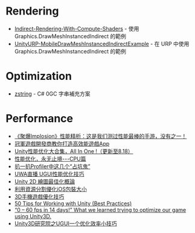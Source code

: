 # Rendering
* [Indirect-Rendering-With-Compute-Shaders](https://github.com/ellioman/Indirect-Rendering-With-Compute-Shaders) - 使用 Graphics.DrawMeshInstancedIndirect 的範例
* [UnityURP-MobileDrawMeshInstancedIndirectExample](https://github.com/ColinLeung-NiloCat/UnityURP-MobileDrawMeshInstancedIndirectExample) - 在 URP 中使用 Graphics.DrawMeshInstancedIndirect 的範例

# Optimization
* [zstring](https://github.com/871041532/zstring) - C# 0GC 字串補充方案

# Performance
* [《聚爆Implosion》性能精析：这是我们测过性能最棒的手游，没有之一！](http://mp.weixin.qq.com/s?__biz=MzI3MzA2MzE5Nw==&mid=2668904478&idx=1&sn=b7d7553f7c0c8bb76722b37d877c891e&chksm=f1c9ec6cc6be657a91ba67fb3b405030e31a628ce4d809e34d53070f0dc02ed3689be57e76bc&mpshare=1&scene=1&srcid=1020WuDPbpK6X5nSrgc3TVZj&from=singlemessage&isappinstalled=0#wechat_redirect)
* [冠軍遊戲開發商教你打造高效能遊戲App](http://www.ithome.com.tw/news/92171)
* [Unity性能优化大合集，All In One !（更新至8.18）](https://blog.uwa4d.com/archives/allinone.html)
* [性能优化，永无止境---CPU篇](https://blog.uwa4d.com/archives/optimzation_cpu.html)
* [扒一扒Profiler中这几个“占坑鬼”](https://blog.uwa4d.com/archives/presentandsync.html)
* [UWA直播 UGUI性能优化技巧](https://v.qq.com/x/page/l0329fvbrfn.html)
* [Unity 2D 繪圖最佳化概論](http://blog.chunfuchao.com/?p=555&variant=zh-tw)
* [利用資源分割優化iOS包裝大小](http://unitytaiwan.blogspot.tw/2016/01/ios.html)
* [3D手機遊戲優化技巧](https://www.youtube.com/watch?v=59ZlkuHAhvs)
* [50 Tips for Working with Unity (Best Practices)](http://devmag.org.za/2012/07/12/50-tips-for-working-with-unity-best-practices/)
* [“0 – 60 fps in 14 days!” What we learned trying to optimize our game using Unity3D.](http://www.gamasutra.com/blogs/AmirHFassihi/20130828/199134/0__60_fps_in_14_days_What_we_learned_trying_to_optimize_our_game_using_Unity3D.php)
* [Unity3D研究院之UGUI一个优化效率小技巧](http://www.xuanyusong.com/archives/4006)
